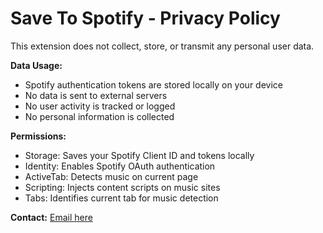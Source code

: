 # Save To Spotify - Privacy Policy

This extension does not collect, store, or transmit any personal user data.

**Data Usage:**
- Spotify authentication tokens are stored locally on your device
- No data is sent to external servers
- No user activity is tracked or logged
- No personal information is collected

**Permissions:**
- Storage: Saves your Spotify Client ID and tokens locally
- Identity: Enables Spotify OAuth authentication
- ActiveTab: Detects music on current page
- Scripting: Injects content scripts on music sites
- Tabs: Identifies current tab for music detection

**Contact:** [Email here](mailto:info@awaiten.com)